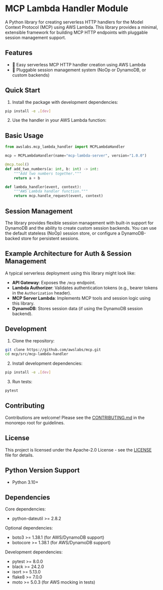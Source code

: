 # MCP Lambda Handler Module

A Python library for creating serverless HTTP handlers for the Model Context Protocol (MCP) using AWS Lambda. This library provides a minimal, extensible framework for building MCP HTTP endpoints with pluggable session management support.

## Features

- 🚀 Easy serverless MCP HTTP handler creation using AWS Lambda
- 🔌 Pluggable session management system (NoOp or DynamoDB, or custom backends)

## Quick Start

1. Install the package with development dependencies:
```bash
pip install -e .[dev]
```

2. Use the handler in your AWS Lambda function:

## Basic Usage

```python
from awslabs.mcp_lambda_handler import MCPLambdaHandler

mcp = MCPLambdaHandler(name="mcp-lambda-server", version="1.0.0")

@mcp.tool()
def add_two_numbers(a: int, b: int) -> int:
    """Add two numbers together."""
    return a + b

def lambda_handler(event, context):
    """AWS Lambda handler function."""
    return mcp.handle_request(event, context)
```

## Session Management

The library provides flexible session management with built-in support for DynamoDB and the ability to create custom session backends. You can use the default stateless (NoOp) session store, or configure a DynamoDB-backed store for persistent sessions.

## Example Architecture for Auth & Session Management

A typical serverless deployment using this library might look like:

- **API Gateway**: Exposes the `/mcp` endpoint.
- **Lambda Authorizer**: Validates authentication tokens (e.g., bearer tokens in the `Authorization` header).
- **MCP Server Lambda**: Implements MCP tools and session logic using this library.
- **DynamoDB**: Stores session data (if using the DynamoDB session backend).

## Development

1. Clone the repository:
```bash
git clone https://github.com/awslabs/mcp.git
cd mcp/src/mcp-lambda-handler
```

2. Install development dependencies:
```bash
pip install -e .[dev]
```

3. Run tests:
```bash
pytest
```

## Contributing

Contributions are welcome! Please see the [CONTRIBUTING.md](../../CONTRIBUTING.md) in the monorepo root for guidelines.

## License

This project is licensed under the Apache-2.0 License - see the [LICENSE](LICENSE) file for details.

## Python Version Support

- Python 3.10+

## Dependencies

Core dependencies:
- python-dateutil >= 2.8.2

Optional dependencies:
- boto3 >= 1.38.1 (for AWS/DynamoDB support)
- botocore >= 1.38.1 (for AWS/DynamoDB support)

Development dependencies:
- pytest >= 8.0.0
- black >= 24.2.0
- isort >= 5.13.0
- flake8 >= 7.0.0
- moto >= 5.0.3 (for AWS mocking in tests)
